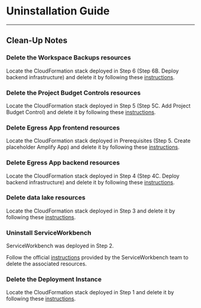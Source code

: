 # Uninstallation Guide

---

## Clean-Up Notes

### Delete the Workspace Backups resources

Locate the CloudFormation stack deployed in Step 6 (Step 6B. Deploy backend infrastructure) and delete it by following these [instructions](https://docs.aws.amazon.com/AWSCloudFormation/latest/UserGuide/cfn-console-delete-stack.html).

### Delete the Project Budget Controls resources

Locate the CloudFormation stack deployed in Step 5 (Step 5C. Add Project Budget Control) and delete it by following these [instructions](https://docs.aws.amazon.com/AWSCloudFormation/latest/UserGuide/cfn-console-delete-stack.html).

### Delete Egress App frontend resources

Locate the CloudFormation stack deployed in Prerequisites (Step 5. Create placeholder Amplify App) and delete it by following these [instructions](https://docs.aws.amazon.com/AWSCloudFormation/latest/UserGuide/cfn-console-delete-stack.html).

### Delete Egress App backend resources

Locate the CloudFormation stack deployed in Step 4 (Step 4C. Deploy backend infrastructure) and delete it by following these [instructions](https://docs.aws.amazon.com/AWSCloudFormation/latest/UserGuide/cfn-console-delete-stack.html).

### Delete data lake resources

Locate the CloudFormation stack deployed in Step 3 and delete it by following these [instructions](https://docs.aws.amazon.com/AWSCloudFormation/latest/UserGuide/cfn-console-delete-stack.html).

### Uninstall ServiceWorkbench

ServiceWorkbench was deployed in Step 2.

Follow the official [instructions](https://github.com/awslabs/service-workbench-on-aws/blob/mainline/docs/Service_Workbench_Installation_Guide.pdf.) provided by the ServiceWorkbench team to delete the associated resources.

### Delete the Deployment Instance

Locate the CloudFormation stack deployed in Step 1 and delete it by following these [instructions](https://docs.aws.amazon.com/AWSCloudFormation/latest/UserGuide/cfn-console-delete-stack.html).

